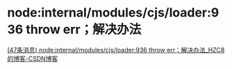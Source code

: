 # node:internal/modules/cjs/loader:936 throw err；解决办法

[(47条消息) node:internal/modules/cjs/loader:936 throw err；解决办法_HZC8的博客-CSDN博客](https://blog.csdn.net/HZC0217/article/details/121805964?spm=1001.2101.3001.6661.1&depth_1-utm_relevant_index=1)